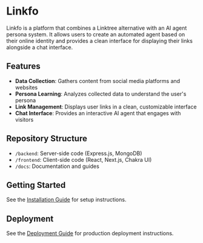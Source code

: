 # Linkfo

Linkfo is a platform that combines a Linktree alternative with an AI agent persona system. It allows users to create an automated agent based on their online identity and provides a clean interface for displaying their links alongside a chat interface.

## Features

- **Data Collection**: Gathers content from social media platforms and websites
- **Persona Learning**: Analyzes collected data to understand the user's persona
- **Link Management**: Displays user links in a clean, customizable interface
- **Chat Interface**: Provides an interactive AI agent that engages with visitors

## Repository Structure

- `/backend`: Server-side code (Express.js, MongoDB) 
- `/frontend`: Client-side code (React, Next.js, Chakra UI)
- `/docs`: Documentation and guides

## Getting Started

See the [Installation Guide](docs/system_documentation.md) for setup instructions.

## Deployment

See the [Deployment Guide](docs/deployment_guide.md) for production deployment instructions.
